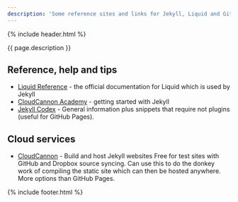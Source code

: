 ```yaml
---
description: 'Some reference sites and links for Jekyll, Liquid and GitHub Pages.'
---
```

{% include header.html %}

{{ page.description }}

## Reference, help and tips

- [Liquid Reference](https://help.shopify.com/themes/liquid) - the official documentation for Liquid which is used by Jekyll
- [CloudCannon Academy](https://learn.cloudcannon.com/) - getting started with Jekyll
- [Jekyll Codex](https://jekyllcodex.org/getting-started/) - General information plus snippets that require not plugins (useful for GitHub Pages).


## Cloud services

- [CloudCannon](https://cloudcannon.com/) - Build and host Jekyll websites
  Free for test sites with GitHub and Dropbox source syncing.
  Can use this to do the donkey work of compiling the static site which can then be hosted anywhere. More options than GitHub Pages.

{% include footer.html %}
